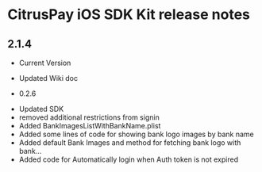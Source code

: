 CitrusPay iOS SDK Kit release notes
==============================================

2.1.4
-----

* Current Version
- Updated Wiki doc

* 0.2.6
- Updated SDK
- removed additional restrictions from signin
- Added BankImagesListWithBankName.plist
- Added some lines of code for showing bank logo images by bank name
- Added default Bank Images and method for fetching bank logo with bank… 
- Added code for Automatically login when Auth token is not expired
